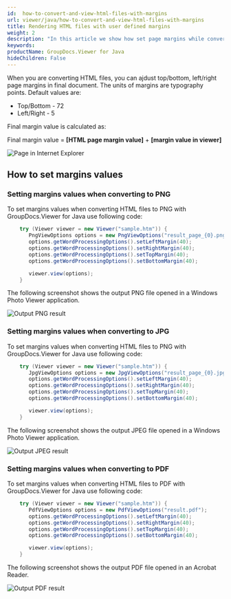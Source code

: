 ```yaml
---
id:  how-to-convert-and-view-html-files-with-margins
url: viewer/java/how-to-convert-and-view-html-files-with-margins
title: Rendering HTML files with user defined margins
weight: 2
description: "In this article we show how set page margins while converting and viewing HTML files with GroupDocs.Viewer within your Java applications."
keywords: 
productName: GroupDocs.Viewer for Java
hideChildren: False
---
```

When you are converting HTML files, you can ajdust top/bottom, left/right page margins in final document.
The units of margins are typography points.
Default values are:
* Top/Bottom - 72
* Left/Right - 5

Final margin value is calculated as:

Final margin value = **[HTML page margin value]** + **[margin value in viewer]**

![Page in Internet Explorer](viewer/java/images/how-to-convert-and-view-html-files-with-margins/page-in-explorer.jpg)

## How to set margins values

### Setting margins values when converting to PNG

To set margins values when converting HTML files to PNG with GroupDocs.Viewer for Java use following code:

```java
    try (Viewer viewer = new Viewer("sample.htm")) {
       PngViewOptions options = new PngViewOptions("result_page_{0}.png");
       options.getWordProcessingOptions().setLeftMargin(40);
       options.getWordProcessingOptions().setRightMargin(40);
       options.getWordProcessingOptions().setTopMargin(40);
       options.getWordProcessingOptions().setBottomMargin(40);

       viewer.view(options);
    }
```

The following screenshot shows the output PNG file opened in a Windows Photo Viewer application.

![Output PNG result](viewer/java/images/how-to-convert-and-view-html-files-with-margins/png-result.jpg)

### Setting margins values when converting to JPG

To set margins values when converting HTML files to PNG with GroupDocs.Viewer for Java use following code:

```java
    try (Viewer viewer = new Viewer("sample.htm")) {
       JpgViewOptions options = new JpgViewOptions("result_page_{0}.jpg");
       options.getWordProcessingOptions().setLeftMargin(40);
       options.getWordProcessingOptions().setRightMargin(40);
       options.getWordProcessingOptions().setTopMargin(40);
       options.getWordProcessingOptions().setBottomMargin(40);

       viewer.view(options);
    }
```

The following screenshot shows the output JPEG file opened in a Windows Photo Viewer application.

![Output JPEG result](viewer/java/images/how-to-convert-and-view-html-files-with-margins/jpg-result.jpg)

### Setting margins values when converting to PDF

To set margins values when converting HTML files to PDF with GroupDocs.Viewer for Java use following code:

```java
    try (Viewer viewer = new Viewer("sample.htm")) {
       PdfViewOptions options = new PdfViewOptions("result.pdf");
       options.getWordProcessingOptions().setLeftMargin(40);
       options.getWordProcessingOptions().setRightMargin(40);
       options.getWordProcessingOptions().setTopMargin(40);
       options.getWordProcessingOptions().setBottomMargin(40);

       viewer.view(options);
    }
```

The following screenshot shows the output PDF file opened in an Acrobat Reader.

![Output PDF result](viewer/java/images/how-to-convert-and-view-html-files-with-margins/pdf-result.jpg)
